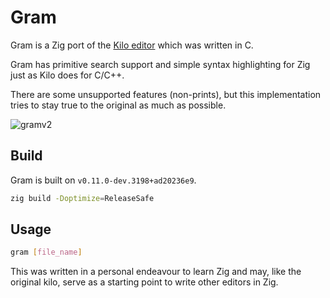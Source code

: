 # Gram

Gram is a Zig port of the [Kilo editor](https://github.com/antirez/kilo) which was written in C.

Gram has primitive search support and simple syntax highlighting for Zig just as Kilo does for C/C++.

There are some unsupported features (non-prints), but this implementation tries to stay true to the original as much as possible.

![gramv2](https://user-images.githubusercontent.com/25565268/231774694-033b8eb1-0d33-4e28-94ca-7377125acdb1.gif)

## Build

Gram is built on `v0.11.0-dev.3198+ad20236e9`.

```sh
zig build -Doptimize=ReleaseSafe
```

## Usage

```sh
gram [file_name]
```

This was written in a personal endeavour to learn Zig and may, like the original kilo,
serve as a starting point to write other editors in Zig.
